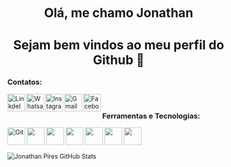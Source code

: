 <h1 align="center"> Olá, me chamo Jonathan</h1>
<h1 align="center"> Sejam bem vindos ao meu perfil do Github 👋</h1>


### Contatos:

<a target="_blank" href="https://www.linkedin.com/in/jonathan-pires-680796100/">
  <img align="left" alt="LinkdeIN" width="40px" src="https://img.icons8.com/color/48/undefined/linkedin-circled--v1.png" />
</a>
<a target="_blank" href="https://api.whatsapp.com/send?phone=5511976444988">
  <img align="left" alt="Whatsapp" width="40px" src="https://img.icons8.com/color/48/undefined/whatsapp--v1.png" />
</a>
<a target="_blank" href="https://www.instagram.com/joow_pires/">
  <img align="left" alt="Instagram" width="40px" src="https://img.icons8.com/cute-clipart/64/undefined/instagram-new.png" />
</a>
<a target="_blank" href="mailto:jonathanpiresneves@hotmail.com">
  <img align="left" alt="Gmail" width="40px" src="https://img.icons8.com/fluency/48/undefined/email-open.png" />
</a>
<a target="_blank" href="https://www.facebook.com/jonathan.pires.946/">
  <img align="left" alt="Facebook" width="40px" src="https://img.icons8.com/color/48/undefined/facebook.png" />
</a>

<br>

### Ferramentas e Tecnologias:

<img alt="Git" width="40px" src="https://cdn.jsdelivr.net/gh/devicons/devicon/icons/git/git-original.svg" />
<img width="40px" height="40" src="https://cdn.jsdelivr.net/gh/devicons/devicon/icons/github/github-original-wordmark.svg" />
<img width="40px" height="40" src="https://cdn.jsdelivr.net/gh/devicons/devicon/icons/html5/html5-plain.svg" />
<img width="40px" height="40" src="https://cdn.jsdelivr.net/gh/devicons/devicon/icons/css3/css3-original-wordmark.svg" />
<img width="40px" height="40" src="https://cdn.jsdelivr.net/gh/devicons/devicon/icons/javascript/javascript-original.svg" />
<img width="40px" height="40" src="https://cdn.jsdelivr.net/gh/devicons/devicon/icons/react/react-original.svg" />
<img width="40px" height="40" src="https://cdn.jsdelivr.net/gh/devicons/devicon/icons/nodejs/nodejs-original-wordmark.svg" />


          
          

![Jonathan Pires GitHub Stats](https://github-readme-stats.vercel.app/api?username=joowpires&show_icons=true)


<!--
**JoowPires/JoowPires** is a ✨ _special_ ✨ repository because its `README.md` (this file) appears on your GitHub profile.

Here are some ideas to get you started:

- 🔭 I’m currently working on ...
- 🌱 I’m currently learning ...
- 👯 I’m looking to collaborate on ...
- 🤔 I’m looking for help with ...
- 💬 Ask me about ...
- 📫 How to reach me: ...
- 😄 Pronouns: ...
- ⚡ Fun fact: ...
-->

